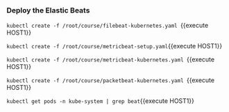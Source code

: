### Deploy the Elastic Beats

`kubectl create -f /root/course/filebeat-kubernetes.yaml `{{execute HOST1}}

`kubectl create -f /root/course/metricbeat-setup.yaml`{{execute HOST1}}

`kubectl create -f /root/course/metricbeat-kubernetes.yaml `{{execute HOST1}}

`kubectl create -f /root/course/packetbeat-kubernetes.yaml `{{execute HOST1}}

`kubectl get pods -n kube-system | grep beat`{{execute HOST1}}

